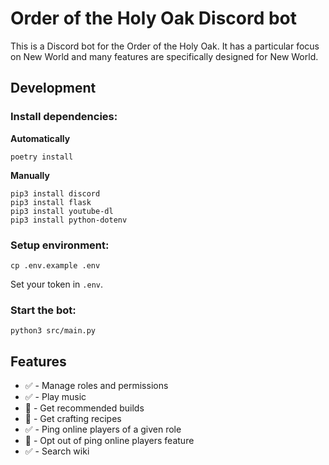 # Order of the Holy Oak Discord bot

This is a Discord bot for the Order of the Holy Oak.
It has a particular focus on New World and many features are specifically designed for New World.

## Development

### Install dependencies:

**Automatically**

`poetry install`

**Manually**

```
pip3 install discord
pip3 install flask
pip3 install youtube-dl
pip3 install python-dotenv
```

### Setup environment:

`cp .env.example .env`

Set your token in `.env`.

### Start the bot:

`python3 src/main.py`

## Features

* ✅ - Manage roles and permissions
* ✅ - Play music
* 🚫 - Get recommended builds
* 🚫 - Get crafting recipes
* ✅ - Ping online players of a given role
* 🚫 - Opt out of ping online players feature
* ✅ - Search wiki
